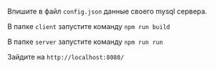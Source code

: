 Впишите в файл `config.json` данные своего mysql сервера.

В папке `client` запустите команду `npm run build`

В папке `server` запустите команду `npm run run`

Зайдите на `http://localhost:8080/`